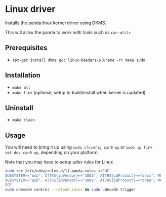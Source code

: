 # Linux driver
Installs the panda linux kernel driver using DKMS.

This will allow the panda to work with tools such as `can-utils`

## Prerequisites
 - `apt-get install dkms gcc linux-headers-$(uname -r) make sudo`

## Installation
 - `make all`
 - `make link` (optional, setup to build/install when kernel is updated)

## Uninstall
 - `make clean`

## Usage

You will need to bring it up using `sudo ifconfig can0 up` or
`sudo ip link set dev can0 up`, depending on your platform.

Note that you may have to setup udev rules for Linux
``` bash
sudo tee /etc/udev/rules.d/11-panda.rules <<EOF
SUBSYSTEM=="usb", ATTRS{idVendor}=="3801", ATTRS{idProduct}=="ddcc", MODE="0666"
SUBSYSTEM=="usb", ATTRS{idVendor}=="3801", ATTRS{idProduct}=="ddee", MODE="0666"
EOF
sudo udevadm control --reload-rules && sudo udevadm trigger
```
